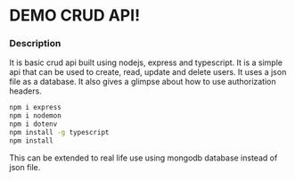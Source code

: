 # **DEMO CRUD API!**

### Description
It is basic crud api built using nodejs, express and typescript. It is a simple api that can be used to create, read, update and delete users. It uses a json file as a database. It also gives a glimpse about how to use authorization headers.

```bash
npm i express
npm i nodemon
npm i dotenv
npm install -g typescript
npm install
```

This can be extended to real life use using mongodb database instead of json file.
